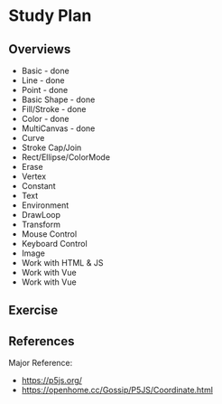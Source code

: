 # Study Plan 


## Overviews 
- Basic - done 
- Line - done 
- Point - done 
- Basic Shape - done 
- Fill/Stroke - done 
- Color - done 
- MultiCanvas - done 
- Curve  
- Stroke Cap/Join 
- Rect/Ellipse/ColorMode
- Erase
- Vertex
- Constant
- Text 
- Environment 
- DrawLoop
- Transform 
- Mouse Control 
- Keyboard Control 
- Image 
- Work with HTML & JS  
- Work with Vue 
- Work with Vue 

## Exercise 

## References 
Major Reference:
- https://p5js.org/
- https://openhome.cc/Gossip/P5JS/Coordinate.html